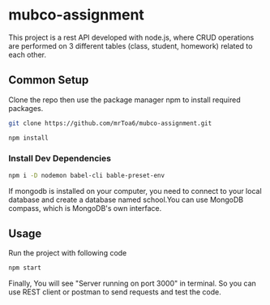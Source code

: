 # mubco-assignment

This project is a rest API developed with node.js, where CRUD operations are performed on 3 different tables (class, student, homework) related to each other.

## Common Setup

Clone the repo then use the package manager npm to install required packages.

```bash
git clone https://github.com/mrToa6/mubco-assignment.git

npm install
```

### Install Dev Dependencies

```bash
npm i -D nodemon babel-cli bable-preset-env
```

If mongodb is installed on your computer, you need to connect to your local database and create a database named school.You can use MongoDB compass, which is MongoDB's own interface.

## Usage

Run the project with following code

```bash
npm start
```

Finally, You will see "Server running on port 3000" in terminal. So you can use REST client or postman to send requests and test the code.
